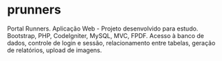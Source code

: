 # prunners
 Portal Runners. Aplicação Web - Projeto desenvolvido para estudo. Bootstrap, PHP,  CodeIgniter, MySQL, MVC, FPDF. Acesso à banco de dados, controle de login e sessão, relacionamento entre tabelas, geração de relatórios, upload de imagens.
